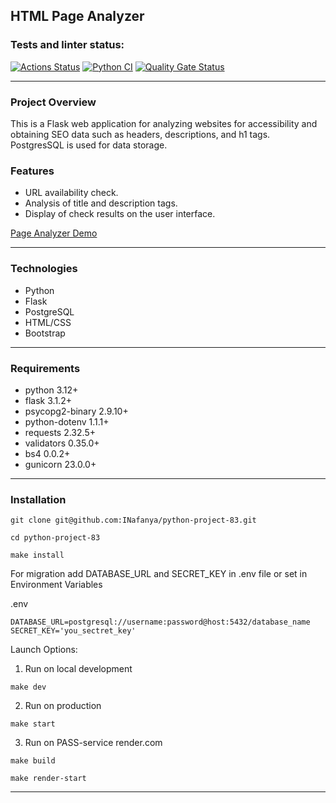## HTML Page Analyzer

### Tests and linter status:
[![Actions Status](https://github.com/INafanya/python-project-83/actions/workflows/hexlet-check.yml/badge.svg)](https://github.com/INafanya/python-project-83/actions)
[![Python CI](https://github.com/INafanya/python-project-83/actions/workflows/pyci.yaml/badge.svg)](https://github.com/INafanya/python-project-83/actions/workflows/pyci.yaml)
[![Quality Gate Status](https://sonarcloud.io/api/project_badges/measure?project=INafanya_python-project-83&metric=alert_status)](https://sonarcloud.io/summary/new_code?id=INafanya_python-project-83)

---

### **Project Overview**

This is a Flask web application for analyzing websites for accessibility and obtaining SEO data such as headers, descriptions, and h1 tags.
PostgresSQL is used for data storage.

### **Features**
- URL availability check.
- Analysis of title and description tags.
- Display of check results on the user interface.


[Page Analyzer Demo](https://python-project-83-fvmx.onrender.com)

---

### **Technologies**

- Python
- Flask
- PostgreSQL
- HTML/CSS
- Bootstrap
---

### **Requirements**

- python 3.12+
- flask 3.1.2+
- psycopg2-binary 2.9.10+
- python-dotenv 1.1.1+
- requests 2.32.5+
- validators 0.35.0+
- bs4 0.0.2+
- gunicorn 23.0.0+

---

### **Installation**

```
git clone git@github.com:INafanya/python-project-83.git
```
```
cd python-project-83
```
```
make install
```
For migration add DATABASE_URL and SECRET_KEY in .env file or set in Environment Variables

.env
```
DATABASE_URL=postgresql://username:password@host:5432/database_name
SECRET_KEY='you_sectret_key'
```
Launch Options:

1. Run on local development
```
make dev
```
2. Run on production
```
make start
```
3. Run on PASS-service render.com
```
make build
```
```
make render-start
```
---
